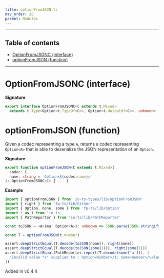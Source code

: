 ```yaml
---
title: optionFromJSON.ts
nav_order: 26
parent: Modules
---
```


---

<h2 class="text-delta">Table of contents</h2>

- [OptionFromJSONC (interface)](#optionfromjsonc-interface)
- [optionFromJSON (function)](#optionfromjson-function)

---

# OptionFromJSONC (interface)

**Signature**

```ts
export interface OptionFromJSONC<C extends t.Mixed>
  extends t.Type<Option<t.TypeOf<C>>, Option<t.OutputOf<C>>, unknown> {}
```

# optionFromJSON (function)

Given a codec representing a type `A`, returns a codec representing `Option<A>` that is able to deserialize
the JSON representation of an `Option`.

**Signature**

```ts
export function optionFromJSON<C extends t.Mixed>(
  codec: C,
  name: string = `Option<${codec.name}>`
): OptionFromJSONC<C> { ... }
```

**Example**

```ts
import { optionFromJSON } from 'io-ts-types/lib/optionFromJSON'
import { right } from 'fp-ts/lib/Either'
import { Option, none, some } from 'fp-ts/lib/Option'
import * as t from 'io-ts'
import { PathReporter } from 'io-ts/lib/PathReporter'

const toJSON = <A>(ma: Option<A>): unknown => JSON.parse(JSON.stringify(ma))

const T = optionFromJSON(t.number)

assert.deepStrictEqual(T.decode(toJSON(none)), right(none))
assert.deepStrictEqual(T.decode(toJSON(some(1))), right(some(1)))
assert.deepStrictEqual(PathReporter.report(T.decode(some('a'))), [
  'Invalid value "a" supplied to : Option<number>/1: Some<number>/value: number'
])
```

Added in v0.4.4
